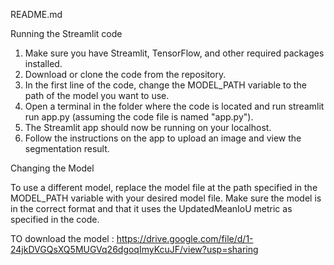 README.md

Running the Streamlit code

1. Make sure you have Streamlit, TensorFlow, and other required packages installed.
2. Download or clone the code from the repository.
3. In the first line of the code, change the MODEL_PATH variable to the path of the model you want to use.
4. Open a terminal in the folder where the code is located and run streamlit run app.py (assuming the code file is named "app.py").
5. The Streamlit app should now be running on your localhost.
6. Follow the instructions on the app to upload an image and view the segmentation result.

Changing the Model

To use a different model, replace the model file at the path specified in the MODEL_PATH variable with your desired model file. Make sure the model is in the correct format and that it uses the UpdatedMeanIoU metric as specified in the code.


TO download the model : https://drive.google.com/file/d/1-24jkDVGQsXQ5MUGVq26dgoqImyKcuJF/view?usp=sharing

